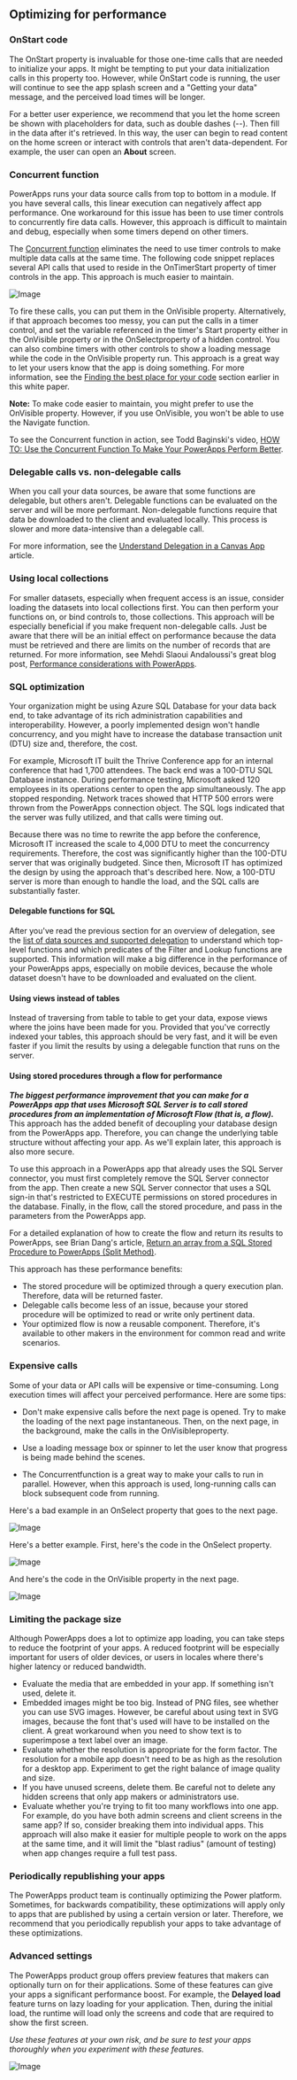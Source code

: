 ## Optimizing for performance

### OnStart code

The OnStart property is invaluable for those one-time calls that are needed to initialize your apps. It might be tempting to put your data initialization calls in this property too. However, while OnStart code is running, the user will continue to see the app splash screen and a &quot;Getting your data&quot; message, and the perceived load times will be longer.

For a better user experience, we recommend that you let the home screen be shown with placeholders for data, such as double dashes (--). Then fill in the data after it&#39;s retrieved. In this way, the user can begin to read content on the home screen or interact with controls that aren&#39;t data-dependent. For example, the user can open an **About** screen.

### Concurrent function

PowerApps runs your data source calls from top to bottom in a module. If you have several calls, this linear execution can negatively affect app performance. One workaround for this issue has been to use timer controls to concurrently fire data calls. However, this approach is difficult to maintain and debug, especially when some timers depend on other timers.

The [Concurrent function](https://docs.microsoft.com/en-us/powerapps/maker/canvas-apps/functions/function-concurrent) eliminates the need to use timer controls to make multiple data calls at the same time. The following code snippet replaces several API calls that used to reside in the OnTimerStart property of timer controls in the app. This approach is much easier to maintain.

![Image](.\images\image031.png )

To fire these calls, you can put them in the OnVisible property. Alternatively, if that approach becomes too messy, you can put the calls in a timer control, and set the variable referenced in the timer&#39;s Start property either in the OnVisible property or in the OnSelectproperty of a hidden control. You can also combine timers with other controls to show a loading message while the code in the OnVisible property run. This approach is a great way to let your users know that the app is doing something. For more information, see the [Finding the best place for your code](#_Finding_the_best) section earlier in this white paper.

**Note:** To make code easier to maintain, you might prefer to use the OnVisible property. However, if you use OnVisible, you won&#39;t be able to use the Navigate function.

To see the Concurrent function in action, see Todd Baginski&#39;s video, [HOW TO: Use the Concurrent Function To Make Your PowerApps Perform Better](https://www.youtube.com/watch?v=xHJvbMEj-so).

### Delegable calls vs. non-delegable calls

When you call your data sources, be aware that some functions are delegable, but others aren&#39;t. Delegable functions can be evaluated on the server and will be more performant. Non-delegable functions require that data be downloaded to the client and evaluated locally. This process is slower and more data-intensive than a delegable call.

For more information, see the [Understand Delegation in a Canvas App](https://docs.microsoft.com/en-us/powerapps/maker/canvas-apps/delegation-overview) article.

### Using local collections

For smaller datasets, especially when frequent access is an issue, consider loading the datasets into local collections first. You can then perform your functions on, or bind controls to, those collections. This approach will be especially beneficial if you make frequent non-delegable calls. Just be aware that there will be an initial effect on performance because the data must be retrieved and there are limits on the number of records that are returned. For more information, see Mehdi Slaoui Andaloussi&#39;s great blog post, [Performance considerations with PowerApps](https://powerapps.microsoft.com/en-us/blog/performance-considerations-with-powerapps/).

### SQL optimization

Your organization might be using Azure SQL Database for your data back end, to take advantage of its rich administration capabilities and interoperability. However, a poorly implemented design won&#39;t handle concurrency, and you might have to increase the database transaction unit (DTU) size and, therefore, the cost.

For example, Microsoft IT built the Thrive Conference app for an internal conference that had 1,700 attendees. The back end was a 100-DTU SQL Database instance. During performance testing, Microsoft asked 120 employees in its operations center to open the app simultaneously. The app stopped responding. Network traces showed that HTTP 500 errors were thrown from the PowerApps connection object. The SQL logs indicated that the server was fully utilized, and that calls were timing out.

Because there was no time to rewrite the app before the conference, Microsoft IT increased the scale to 4,000 DTU to meet the concurrency requirements. Therefore, the cost was significantly higher than the 100-DTU server that was originally budgeted. Since then, Microsoft IT has optimized the design by using the approach that&#39;s described here. Now, a 100-DTU server is more than enough to handle the load, and the SQL calls are substantially faster.

#### Delegable functions for SQL

After you&#39;ve read the previous section for an overview of delegation, see the [list of data sources and supported delegation](https://docs.microsoft.com/en-us/powerapps/maker/canvas-apps/delegation-list#list-of-data-sources-and-supported-delegation) to understand which top-level functions and which predicates of the Filter and Lookup functions are supported. This information will make a big difference in the performance of your PowerApps apps, especially on mobile devices, because the whole dataset doesn&#39;t have to be downloaded and evaluated on the client.

#### Using views instead of tables

Instead of traversing from table to table to get your data, expose views where the joins have been made for you. Provided that you&#39;ve correctly indexed your tables, this approach should be very fast, and it will be even faster if you limit the results by using a delegable function that runs on the server.

#### Using stored procedures through a flow for performance

***The biggest performance improvement that you can make for a PowerApps app that uses Microsoft SQL Server is to call stored procedures from an implementation of Microsoft Flow (that is, a flow).*** This approach has the added benefit of decoupling your database design from the PowerApps app. Therefore, you can change the underlying table structure without affecting your app. As we&#39;ll explain later, this approach is also more secure.

To use this approach in a PowerApps app that already uses the SQL Server connector, you must first completely remove the SQL Server connector from the app. Then create a new SQL Server connector that uses a SQL sign-in that&#39;s restricted to EXECUTE permissions on stored procedures in the database. Finally, in the flow, call the stored procedure, and pass in the parameters from the PowerApps app.

For a detailed explanation of how to create the flow and return its results to PowerApps, see Brian Dang&#39;s article, [Return an array from a SQL Stored Procedure to PowerApps (Split Method)](https://powerapps.microsoft.com/en-us/blog/return-an-array-from-a-sql-stored-procedure-to-powerapps-split-method/).

This approach has these performance benefits:

- The stored procedure will be optimized through a query execution plan. Therefore, data will be returned faster.
- Delegable calls become less of an issue, because your stored procedure will be optimized to read or write only pertinent data.
- Your optimized flow is now a reusable component. Therefore, it&#39;s available to other makers in the environment for common read and write scenarios.

### Expensive calls

Some of your data or API calls will be expensive or time-consuming. Long execution times will affect your perceived performance. Here are some tips:

- Don&#39;t make expensive calls before the next page is opened. Try to make the loading of the next page instantaneous. Then, on the next page, in the background, make the calls in the OnVisibleproperty.

- Use a loading message box or spinner to let the user know that progress is being made behind the scenes.
- The Concurrentfunction is a great way to make your calls to run in parallel. However, when this approach is used, long-running calls can block subsequent code from running.

Here&#39;s a bad example in an OnSelect property that goes to the next page.

![Image](.\images\image032.png )

Here&#39;s a better example. First, here&#39;s the code in the OnSelect property.

![Image](.\images\image033.png )

And here&#39;s the code in the OnVisible property in the next page.

![Image](.\images\image034.png )

### Limiting the package size

Although PowerApps does a lot to optimize app loading, you can take steps to reduce the footprint of your apps. A reduced footprint will be especially important for users of older devices, or users in locales where there&#39;s higher latency or reduced bandwidth.

- Evaluate the media that are embedded in your app. If something isn&#39;t used, delete it.
- Embedded images might be too big. Instead of PNG files, see whether you can use SVG images. However, be careful about using text in SVG images, because the font that&#39;s used will have to be installed on the client. A great workaround when you need to show text is to superimpose a text label over an image.
- Evaluate whether the resolution is appropriate for the form factor. The resolution for a mobile app doesn&#39;t need to be as high as the resolution for a desktop app. Experiment to get the right balance of image quality and size.
- If you have unused screens, delete them. Be careful not to delete any hidden screens that only app makers or administrators use.
- Evaluate whether you&#39;re trying to fit too many workflows into one app. For example, do you have both admin screens and client screens in the same app? If so, consider breaking them into individual apps. This approach will also make it easier for multiple people to work on the apps at the same time, and it will limit the &quot;blast radius&quot; (amount of testing) when app changes require a full test pass.

### Periodically republishing your apps

The PowerApps product team is continually optimizing the Power platform. Sometimes, for backwards compatibility, these optimizations will apply only to apps that are published by using a certain version or later. Therefore, we recommend that you periodically republish your apps to take advantage of these optimizations.

### Advanced settings

The PowerApps product group offers preview features that makers can optionally turn on for their applications. Some of these features can give your apps a significant performance boost. For example, the **Delayed load** feature turns on lazy loading for your application. Then, during the initial load, the runtime will load only the screens and code that are required to show the first screen.

_Use these features at your own risk, and be sure to test your apps thoroughly when you experiment with these features._

![Image](.\images\image035.jpg )